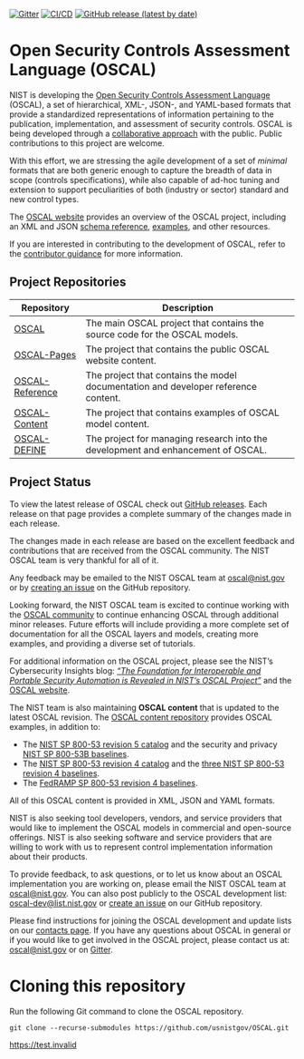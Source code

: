 [![Gitter](https://img.shields.io/gitter/room/usnistgov-OSCAL/Lobby)](https://gitter.im/usnistgov-OSCAL/Lobby) [![CI/CD](https://github.com/usnistgov/OSCAL/actions/workflows/status.yml/badge.svg)](https://github.com/usnistgov/OSCAL/actions/workflows/status.yml) [![GitHub release (latest by date)](https://img.shields.io/github/v/release/usnistgov/OSCAL?color=green)](https://github.com/usnistgov/OSCAL/releases)

# Open Security Controls Assessment Language (OSCAL)

NIST is developing the [Open Security Controls Assessment Language](https://csrc.nist.gov/Projects/Open-Security-Controls-Assessment-Language) (OSCAL), a set of hierarchical, XML-, JSON-, and YAML-based formats that provide a standardized representations of information pertaining to the publication, implementation, and assessment of security controls. OSCAL is being developed through a [collaborative approach](https://github.com/usnistgov/OSCAL/blob/main/CONTRIBUTING.md) with the public. Public contributions to this project are welcome.

With this effort, we are stressing the agile development of a set of *minimal* formats that are both generic enough to capture the breadth of data in scope (controls specifications), while also capable of ad-hoc tuning and extension to support peculiarities of both (industry or sector) standard and new control types.

The [OSCAL website](https://www.nist.gov/oscal) provides an overview of the OSCAL project, including an XML and JSON [schema reference](https://pages.nist.gov/OSCAL/reference/), [examples](https://pages.nist.gov/OSCAL/concepts/examples/), and other resources.

If you are interested in contributing to the development of OSCAL, refer to the [contributor guidance](https://github.com/usnistgov/OSCAL/blob/main/CONTRIBUTING.md) for more information.

## Project Repositories

| Repository                                                       | Description                                                                        |
| ---------------------------------------------------------------- | ---------------------------------------------------------------------------------- |
| [OSCAL](https://github.com/usnistgov/OSCAL/)                     | The main OSCAL project that contains the source code for the OSCAL models.         |
| [OSCAL-Pages](https://github.com/usnistgov/OSCAL-Pages/)         | The project that contains the public OSCAL website content.                        |
| [OSCAL-Reference](https://github.com/usnistgov/OSCAL-Reference/) | The project that contains the model documentation and developer reference content. |
| [OSCAL-Content](https://github.com/usnistgov/oscal-content/)     | The project that contains examples of OSCAL model content.                         |
| [OSCAL-DEFINE](https://github.com/usnistgov/OSCAL-DEFINE/)       | The project for managing research into the development and enhancement of OSCAL.   |



## Project Status

To view the latest release of OSCAL check out [GitHub releases](../../releases). Each release on that page provides a complete summary of the changes made in each release.

The changes made in each release are based on the excellent feedback and contributions that are received from the OSCAL community. The NIST OSCAL team is very thankful for all of it.

Any feedback may be emailed to the NIST OSCAL team at [oscal@nist.gov](mailto:oscal@nist.gov) or by [creating an issue](https://github.com/usnistgov/OSCAL/issues) on the GitHub repository.

Looking forward, the NIST OSCAL team is excited to continue working with the [OSCAL community](https://pages.nist.gov/OSCAL/contribute/) to continue enhancing OSCAL through additional minor releases. Future efforts will include providing a more complete set of documentation for all the OSCAL layers and models, creating more examples, and providing a diverse set of tutorials.

For additional information on the OSCAL project, please see the NIST’s Cybersecurity Insights blog: [*“The Foundation for Interoperable and Portable Security Automation is Revealed in NIST’s OSCAL Project”*](https://www.nist.gov/blogs/cybersecurity-insights/foundation-interoperable-and-portable-security-automation-revealed) and the [OSCAL website](https://pages.nist.gov/OSCAL/).

The NIST team is also maintaining **OSCAL content** that is updated to the latest OSCAL revision. The [OSCAL content repository](https://github.com/usnistgov/oscal-content/) provides OSCAL examples, in addition to:

- The [NIST SP 800-53 revision 5 catalog](https://github.com/usnistgov/oscal-content/tree/main/nist.gov/SP800-53/rev5) and the security and privacy [NIST SP 800-53B baselines](https://github.com/usnistgov/oscal-content/tree/main/nist.gov/SP800-53/rev5).
- The [NIST SP 800-53 revision 4 catalog](https://github.com/usnistgov/oscal-content/tree/main/nist.gov/SP800-53/rev4) and the [three NIST SP 800-53 revision 4 baselines](https://github.com/usnistgov/oscal-content/tree/main/nist.gov/SP800-53/rev4).
- The [FedRAMP SP 800-53 revision 4 baselines](https://github.com/GSA/fedramp-automation/tree/master/dist/content/rev4/baselines).

All of this OSCAL content is provided in XML, JSON and YAML formats.

NIST is also seeking tool developers, vendors, and service providers that would like to implement the OSCAL models in commercial and open-source offerings. NIST is also seeking software and service providers that are willing to work with us to represent control implementation information about their products.

To provide feedback, to ask questions, or to let us know about an OSCAL implementation you are working on, please email the NIST OSCAL team at [oscal@nist.gov](mailto:oscal@nist.gov). You can also post publicly to the OSCAL development list: [oscal-dev@list.nist.gov](mailto:oscal-dev@list.nist.gov) or [create an issue](https://github.com/usnistgov/OSCAL/issues) on our GitHub repository.

Please find instructions for joining the OSCAL development and update lists on our [contacts page](https://pages.nist.gov/OSCAL/contact/).
If you have any questions about OSCAL in general or if you would like to get involved in the OSCAL project, please contact us at: [oscal@nist.gov](mailto:oscal@nist.gov) or on [Gitter](https://gitter.im/usnistgov-OSCAL/Lobby).

# Cloning this repository

Run the following Git command to clone the OSCAL repository.

```
git clone --recurse-submodules https://github.com/usnistgov/OSCAL.git
```

<!-- TODO: remove! This is to test the linkchecker behavior -->
https://test.invalid
